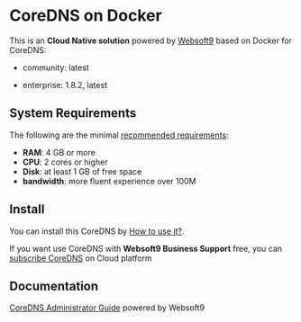 # CoreDNS on Docker  

This is an **Cloud Native solution** powered by [Websoft9](https://www.websoft9.com) based on Docker for CoreDNS:

 - community:  latest

 - enterprise:  1.8.2, latest


## System Requirements

The following are the minimal [recommended requirements](https://github.com/onlyoffice/docker#recommended-system-requirements):

* **RAM**: 4 GB or more
* **CPU**: 2 cores or higher
* **Disk**: at least 1 GB of free space
* **bandwidth**: more fluent experience over 100M  

## Install

You can install this CoreDNS by [How to use it?](https://github.com/Websoft9/docker-library#how-to-use-it).   

If you want use CoreDNS with **Websoft9 Business Support** free, you can [subscribe CoreDNS](https://www.websoft9.com/apps) on Cloud platform

## Documentation

[CoreDNS Administrator Guide](https://support.websoft9.com/docs/coredns) powered by Websoft9
